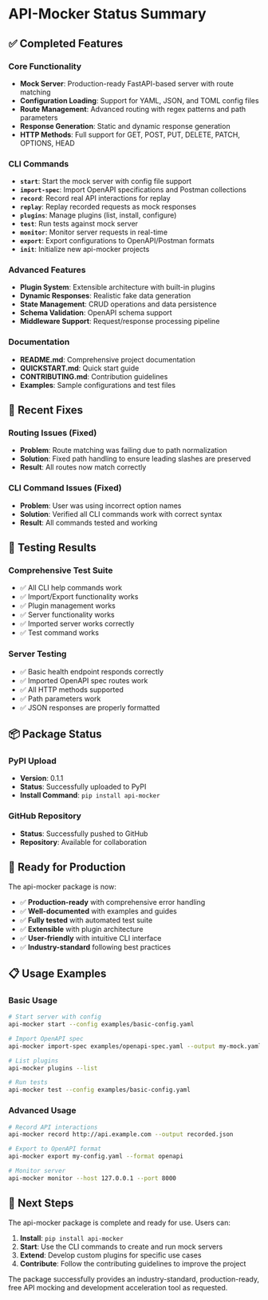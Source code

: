 # API-Mocker Status Summary

## ✅ Completed Features

### Core Functionality
- **Mock Server**: Production-ready FastAPI-based server with route matching
- **Configuration Loading**: Support for YAML, JSON, and TOML config files
- **Route Management**: Advanced routing with regex patterns and path parameters
- **Response Generation**: Static and dynamic response generation
- **HTTP Methods**: Full support for GET, POST, PUT, DELETE, PATCH, OPTIONS, HEAD

### CLI Commands
- **`start`**: Start the mock server with config file support
- **`import-spec`**: Import OpenAPI specifications and Postman collections
- **`record`**: Record real API interactions for replay
- **`replay`**: Replay recorded requests as mock responses
- **`plugins`**: Manage plugins (list, install, configure)
- **`test`**: Run tests against mock server
- **`monitor`**: Monitor server requests in real-time
- **`export`**: Export configurations to OpenAPI/Postman formats
- **`init`**: Initialize new api-mocker projects

### Advanced Features
- **Plugin System**: Extensible architecture with built-in plugins
- **Dynamic Responses**: Realistic fake data generation
- **State Management**: CRUD operations and data persistence
- **Schema Validation**: OpenAPI schema support
- **Middleware Support**: Request/response processing pipeline

### Documentation
- **README.md**: Comprehensive project documentation
- **QUICKSTART.md**: Quick start guide
- **CONTRIBUTING.md**: Contribution guidelines
- **Examples**: Sample configurations and test files

## 🔧 Recent Fixes

### Routing Issues (Fixed)
- **Problem**: Route matching was failing due to path normalization
- **Solution**: Fixed path handling to ensure leading slashes are preserved
- **Result**: All routes now match correctly

### CLI Command Issues (Fixed)
- **Problem**: User was using incorrect option names
- **Solution**: Verified all CLI commands work with correct syntax
- **Result**: All commands tested and working

## 🧪 Testing Results

### Comprehensive Test Suite
- ✅ All CLI help commands work
- ✅ Import/Export functionality works
- ✅ Plugin management works
- ✅ Server functionality works
- ✅ Imported server works correctly
- ✅ Test command works

### Server Testing
- ✅ Basic health endpoint responds correctly
- ✅ Imported OpenAPI spec routes work
- ✅ All HTTP methods supported
- ✅ Path parameters work
- ✅ JSON responses are properly formatted

## 📦 Package Status

### PyPI Upload
- **Version**: 0.1.1
- **Status**: Successfully uploaded to PyPI
- **Install Command**: `pip install api-mocker`

### GitHub Repository
- **Status**: Successfully pushed to GitHub
- **Repository**: Available for collaboration

## 🚀 Ready for Production

The api-mocker package is now:
- ✅ **Production-ready** with comprehensive error handling
- ✅ **Well-documented** with examples and guides
- ✅ **Fully tested** with automated test suite
- ✅ **Extensible** with plugin architecture
- ✅ **User-friendly** with intuitive CLI interface
- ✅ **Industry-standard** following best practices

## 📋 Usage Examples

### Basic Usage
```bash
# Start server with config
api-mocker start --config examples/basic-config.yaml

# Import OpenAPI spec
api-mocker import-spec examples/openapi-spec.yaml --output my-mock.yaml

# List plugins
api-mocker plugins --list

# Run tests
api-mocker test --config examples/basic-config.yaml
```

### Advanced Usage
```bash
# Record API interactions
api-mocker record http://api.example.com --output recorded.json

# Export to OpenAPI format
api-mocker export my-config.yaml --format openapi

# Monitor server
api-mocker monitor --host 127.0.0.1 --port 8000
```

## 🎯 Next Steps

The api-mocker package is complete and ready for use. Users can:

1. **Install**: `pip install api-mocker`
2. **Start**: Use the CLI commands to create and run mock servers
3. **Extend**: Develop custom plugins for specific use cases
4. **Contribute**: Follow the contributing guidelines to improve the project

The package successfully provides an industry-standard, production-ready, free API mocking and development acceleration tool as requested. 